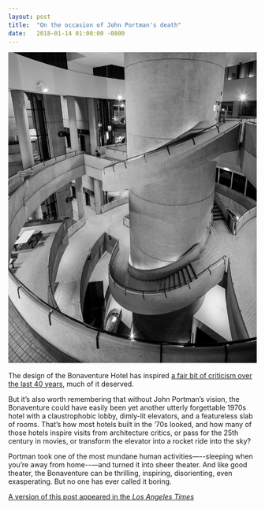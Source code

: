 ```yaml
---
layout: post
title:  "On the occasion of John Portman's death"
date:   2018-01-14 01:00:00 -0800
---
```


<img src="/assets/bonaventure.jpg">

The design of the Bonaventure Hotel has inspired [a fair bit of criticism over the last 40 years](http://www.latimes.com/entertainment/arts/la-ca-cm-building-type-an-afternoon-at-the-bonaventure-20180104-story.html), much of it deserved.

But it’s also worth remembering that without John Portman’s vision, the Bonaventure could have easily been yet another utterly forgettable 1970s hotel with a claustrophobic lobby, dimly-lit elevators, and a featureless slab of rooms.  That’s how most hotels built in the ‘70s looked, and how many of those hotels inspire visits from architecture critics, or pass for the 25th century in movies, or transform the elevator into a rocket ride into the sky?

Portman took one of the most mundane human activities—--sleeping when you’re away from home--—and turned it into sheer theater.  And like good theater, the Bonaventure can be thrilling, inspiring, disorienting, even exasperating.  But no one has ever called it boring.

[A version of this post appeared in the *Los Angeles Times*](http://www.latimes.com/entertainment/la-ca-0114-feedback-20180114-story.html)

